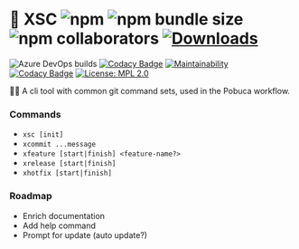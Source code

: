 # 🌵 XSC ![npm](https://img.shields.io/npm/v/@pobuca/xsc) ![npm bundle size](https://img.shields.io/bundlephobia/minzip/@pobuca/xsc) ![npm collaborators](https://img.shields.io/npm/collaborators/@pobuca/xsc) [![Downloads](https://img.shields.io/npm/dw/@pobuca/xsc)](https://www.npmjs.com/package/@pobuca/xsc)
![Azure DevOps builds](https://img.shields.io/azure-devops/build/siebendev/pobuca%20connect/144)
[![Codacy Badge](https://img.shields.io/codacy/grade/5e5787495cbd468c9b4e82faa328ab44)](https://www.codacy.com/manual/Pobuca/xsc?utm_source=github.com&amp;utm_medium=referral&amp;utm_content=pobuca/xsc&amp;utm_campaign=Badge_Grade)
[![Maintainability](https://img.shields.io/codeclimate/maintainability-percentage/pobuca/xsc)](https://codeclimate.com/github/pobuca/xsc/maintainability)
[![Codacy Badge](https://img.shields.io/codacy/coverage/5e5787495cbd468c9b4e82faa328ab44/master)](https://www.codacy.com/manual/pobuca/xsc?utm_source=github.com&utm_medium=referral&utm_content=pobuca/xsc&utm_campaign=Badge_Coverage)
[![License: MPL 2.0](https://img.shields.io/badge/License-MPL%202.0-brightgreen.svg)](https://opensource.org/licenses/MPL-2.0)

👩‍💻 A cli tool with common git command sets, used in the Pobuca workflow.

### Commands
- `xsc [init]`
- `xcommit ...message`
- `xfeature [start|finish] <feature-name?>`
- `xrelease [start|finish]`
- `xhotfix [start|finish]`

### Roadmap
- Enrich documentation
- Add help command
- Prompt for update (auto update?)